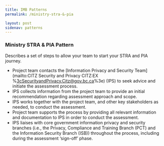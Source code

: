 ```yaml
---
title: IMB Patterns
permalink: /ministry-stra-&-pia

layout: post
sidenav: patterns
---
```

### Ministry STRA & PIA Pattern
Describes a set of steps to allow your team to start your STRA and PIA journey.
- Project team contacts the [Information Privacy and Security Team](mailto:CITZ Security and Privacy CITZ:EX %3cSecurityandPrivacy.Citz@gov.bc.ca%3e) (IPS) to seek advice and initiate the assessment process.
- IPS collects information from the project team to provide an initial recommendation regarding assessment approach and scope.
- IPS works together with the project team, and other key stakeholders as needed, to conduct the assessment.
- Project team supports the process by providing all relevant information and documentation to IPS in order to conduct the assessment.
- IPS liaises with core government information privacy and security branches (i.e., the Privacy, Compliance and Training Branch (PCT) and the Information Security Branch (ISB)) throughout the process, including during the assessment ‘sign-off’ phase.